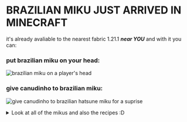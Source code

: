 # BRAZILIAN MIKU JUST ARRIVED IN MINECRAFT

it's already avaliable to the nearest fabric 1.21.1 ***near YOU*** and with it you can:

### put brazilian miku on your head:
![brazilian miku on a player's head](https://cdn.modrinth.com/data/cached_images/afd57ef917587895e0964f6b99272f10643ae881_0.webp)

### give canudinho to brazilian miku:
![give canudinho to brazilian hatsune miku for a suprise](https://cdn.modrinth.com/data/cached_images/3332f6d4b11212e06b7500f455558372d8abbc09.png)


<details>
<summary>Look at all of the mikus and also the recipes :D</summary>

![Brazilian Miku Plush](https://cdn.modrinth.com/data/cached_images/b9134df6ea09ef16595f923a251ec202551a481f.gif) ![Recipe](https://cdn.modrinth.com/data/cached_images/3ba40beb5600eeea8a83fb7dcf3cf5d6bb5fbbf9.png)\
Made By: [4ny.bsky.social](https://4ny.bsky.social/)
---
![Bahia Miku Plush](https://cdn.modrinth.com/data/cached_images/44e67aa8687adfde208b3f453d8e87de23058a6c.gif) ![Recipe](https://cdn.modrinth.com/data/cached_images/4bc9132ae59b3339712a09d5d163198a4561c1d5.png)\
Made By: [taynfoxbadger.bsky.social](https://taynfoxbadger.bsky.social/)
---
![Bikini Miku Plush](https://cdn.modrinth.com/data/cached_images/7d3bcbf9fd4c17d8b541fb4754261bf4f50e4efd.gif) ![Recipe](https://cdn.modrinth.com/data/cached_images/d27429c85bb5b02d61c2b2398967de1187df623b.png)\
Made By: [hfk8.bsky.social](https://hfk8.bsky.social/)
---
![Beach Brazilian Miku Plush](https://cdn.modrinth.com/data/cached_images/cfa04c5a3169ddcd645b97e5790c24f3cc98da76.gif) ![Recipe](https://cdn.modrinth.com/data/cached_images/b5b1982be70690133ae188b334bc97b183813663.png)\
Made By: [teodortarik.bsky.social](https://teodortarik.bsky.social/)
---
![Black Brazilian Miku Plush](https://cdn.modrinth.com/data/cached_images/b0b9e99e9a00252fe13c867e5f4c4db83868cd30.gif) ![Recipe](https://cdn.modrinth.com/data/cached_images/1c0c840d8380308ec0c51e9df0bca04c37b609e1.png)\
Made By: [eduilust.bsky.social](https://eduilust.bsky.social/)
---
![Olodum Miku Plush](https://cdn.modrinth.com/data/cached_images/f094028933b30a88084ea21b4afe797de3aea883.gif) ![Recipe](https://cdn.modrinth.com/data/cached_images/9a6d0f2101d2e1873356bb407e9ebc0f63d54b4a.png)\
Made By: [visualecholalia.bsky.social](https://visualecholalia.bsky.social/)
---
![Pará Miku Plush](https://cdn.modrinth.com/data/cached_images/c9809ab791a5fd057a81354916cbd2b52911ddd8.gif) ![Recipe](https://cdn.modrinth.com/data/cached_images/7f550f38cb6abf29a20623a72d11996926906ce1.png)\
Made By: [dokiny.bsky.social](https://dokiny.bsky.social/)
---
![São Paulo Miku Plush](https://cdn.modrinth.com/data/cached_images/f19c8d88500545c0ab433376161b667569629ee0.gif) ![Recipe](https://cdn.modrinth.com/data/cached_images/09c40e49f851ebd7fa0afe9ea9dc6eec3a1a8e50.png)\
Made By: [gaprielart.bsky.social](https://gaprielart.bsky.social/)
---
![Minas Gerais Miku Plush](https://cdn.modrinth.com/data/cached_images/098ee61d36e38891364455c35069ce2a5f0054bb.gif) ![Recipe](https://cdn.modrinth.com/data/cached_images/d6294593d7b41fdcbeeeba9fe9b134b95755252b.png)\
Made By: [themushxd.bsky.social](https://themushxd.bsky.social/)
---
![Mano Brown Miku Plush](https://cdn.modrinth.com/data/cached_images/7e14334a1429fa868997581c194c00991f24603a.gif) ![Recipe](https://cdn.modrinth.com/data/cached_images/52543ad4924d729eb32ab97759602a5ad4df431a.png)\
Made By: [apisartbee.bsky.social](https://apisartbee.bsky.social/)
---
![Queixuda The Electrician Miku Plush](https://cdn.modrinth.com/data/cached_images/adf9cb35607a4a550979ad46d469dada45e56ab5.gif) ![Recipe](https://cdn.modrinth.com/data/cached_images/7a165f3dd52f0224d7a22dc8e3207013e1c85f63.png)\
Made By: [raira-a.bsky.social](https://raira-a.bsky.social/)
---
![Orange Bikini Miku Plush](https://cdn.modrinth.com/data/cached_images/18f238a81e3895b439203f59e9ac3fb0a06601ee.gif) ![Recipe](https://cdn.modrinth.com/data/cached_images/12d509f24cc8ed7e9e7dec5fa6093e863a6feee6.png)\
Made By: [4nnaarts.bsky.social](https://4nnaarts.bsky.social/)
---
![Amazonas Miku Plush](https://cdn.modrinth.com/data/cached_images/071ff813ed320bb520b2c1463df5679d8e582933.gif) ![Recipe](https://cdn.modrinth.com/data/cached_images/df68bb7e8f70c52ee1f5840084c94497c5aa62ea.png)\
Made By: [8ruubyroo8.bsky.social](https://8ruubyroo8.bsky.social/)
---
![Flamengo Soccer Fan Miku Plush](https://cdn.modrinth.com/data/cached_images/eb8369eb6f93584352594d7be10511cf144a6f11.gif) ![Recipe](https://cdn.modrinth.com/data/cached_images/d18daf41cde3d1a68d7955d96314a16f588abd67.png)\
Made By: [katspacykr.bsky.social](https://katspacykr.bsky.social/)
---
![Atlético Mineiro Soccer Fan Miku Plush](https://cdn.modrinth.com/data/cached_images/081c303d04eabff5cb9a9cff59b2aeb37d7b32d2.gif) ![Recipe](https://cdn.modrinth.com/data/cached_images/484902e8a15ceaa75f8d8040e55acbd401742838.png)\
Made By: [katspacykr.bsky.social](https://katspacykr.bsky.social/)
---
![Goiás Miku Plush](https://cdn.modrinth.com/data/cached_images/36da5b675a76108556e98748b824eae9837a6399.gif) ![Recipe](https://cdn.modrinth.com/data/cached_images/266985a228d8f8228928089fcc7c4cb2c3d62c4a.png)\
Made By: [h4azy.bsky.social](https://h4azy.bsky.social/)
---
![Pernambuco Student Miku Plush](https://cdn.modrinth.com/data/cached_images/129fe7ffcbc8c26e8cedb96f84a3cfb9fde12214.gif) ![Recipe](https://cdn.modrinth.com/data/cached_images/8613b11f6e34f252de0c433d966cc7704215298c.png)\
Made By: [boypudim.bsky.social](https://boypudim.bsky.social/)
---
![Vasco Soccer Fan Miku Plush](https://cdn.modrinth.com/data/cached_images/1934441331c7e70a97eb2dde4af6b9f4dcec4750.gif) ![Recipe](https://cdn.modrinth.com/data/cached_images/1b3fd63df7f073163b4e0c57f1eca4443d3c62db.png)\
Made By: [issamugael.bsky.social](https://issamugael.bsky.social/)
---
![Gaúcha Miku Plush](https://cdn.modrinth.com/data/cached_images/4fce83c7dfeb42f995a212459b804e746c30ddd4.gif) ![Recipe](https://cdn.modrinth.com/data/cached_images/2fcec2b44c1d9199b90d58ce8f6d5d3db5cede77.png)\
Made By: [greattomazini.bsky.social](https://greattomazini.bsky.social/)
---
![Frog Miku Plush](https://cdn.modrinth.com/data/cached_images/b47e0bc0d3d83004f50819504387ea65133c5b60.gif) ![Recipe](https://cdn.modrinth.com/data/cached_images/a2d5fded9e16d53e5f951e88fe47832148a10209.png)\
Made By: [ollieoliverino.bsky.social](https://ollieoliverino.bsky.social/)
---
![Hatsune Mushmiku Plush](https://cdn.modrinth.com/data/cached_images/bd28ca6e5c28602a7983ee54c1e81e56f59df752.gif) ![Recipe](https://cdn.modrinth.com/data/cached_images/9b669c59cde41f4f63346ef96a0e3c6a2fa4c794.png)\
Made By: [walayssa.bsky.social](https://walayssa.bsky.social/)
---

</details>
